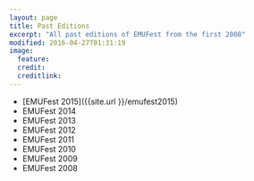 ```yaml
---
layout: page
title: Past Editions
excerpt: "All past editions of EMUFest from the first 2008"
modified: 2016-04-27T01:31:19
image:
  feature:
  credit:
  creditlink:
---
```


- [EMUFest 2015]({{site.url }}/emufest2015)
- EMUFest 2014
- EMUFest 2013
- EMUFest 2012
- EMUFest 2011
- EMUFest 2010
- EMUFest 2009
- EMUFest 2008
